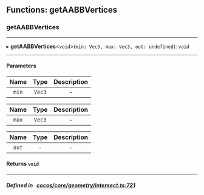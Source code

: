 ## Functions: getAABBVertices

### getAABBVertices


___
▸ **getAABBVertices**<`void`\>(`min: Vec3, max: Vec3, out: undefined`): `void`
___


#### Parameters

| Name | Type | Description |
| :------: | :------: | :------: |
| `min` | `Vec3` | - |

| Name | Type | Description |
| :------: | :------: | :------: |
| `max` | `Vec3` | - |

| Name | Type | Description |
| :------: | :------: | :------: |
| `out` | - | - |


#### Returns `void` 
___


##### Defined in &nbsp;   [cocos/core/geometry/intersect.ts:721](https://github.com/cocos-creator/engine/blob/c7bf6b8a9/cocos/core/geometry/intersect.ts#L721)&nbsp;
